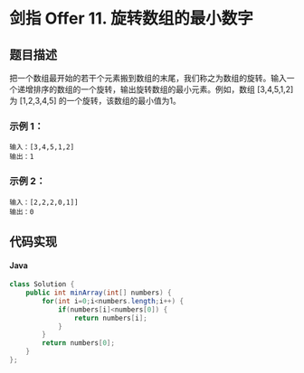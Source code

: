 # 剑指 Offer 11. 旋转数组的最小数字

## 题目描述
把一个数组最开始的若干个元素搬到数组的末尾，我们称之为数组的旋转。输入一个递增排序的数组的一个旋转，输出旋转数组的最小元素。例如，数组 [3,4,5,1,2] 为 [1,2,3,4,5] 的一个旋转，该数组的最小值为1。


### 示例 1：
```
输入：[3,4,5,1,2]
输出：1
```
### 示例 2：
```
输入：[2,2,2,0,1]]
输出：0
```




## 代码实现
#### Java
```Java
class Solution {
    public int minArray(int[] numbers) {
        for(int i=0;i<numbers.length;i++) {
			if(numbers[i]<numbers[0]) {
				return numbers[i];
			}
		}
		return numbers[0];
    }
};
```